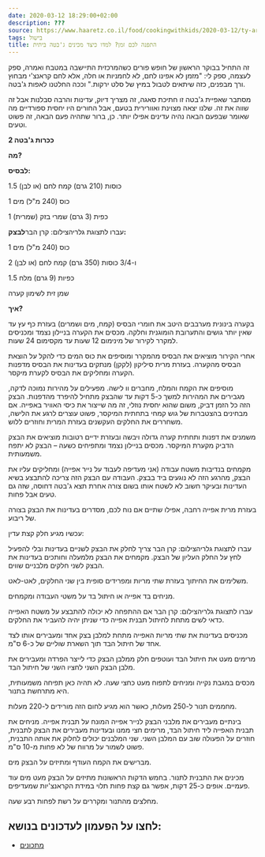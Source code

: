 ```yaml
---
date: 2020-03-12 18:29:00+02:00
description: ???
source: https://www.haaretz.co.il/food/cookingwithkids/2020-03-12/ty-article/0000017f-f8de-d2d5-a9ff-f8de4d540000
tags: בישול
title: התפנה לכם זמן? למדו כיצד מכינים ג'בטה ביתית
---
```


זה התחיל בבוקר הראשון של חופש פורים כשהמרכזית התיישבה במטבח ואמרה, ספק לעצמה, ספק לי: "מזמן לא אפינו לחם, לא לחמניות או חלה, אלא לחם קראנצ'י מבחוץ ורך מבפנים, כזה שיתאים לטבול במיץ של סלט ירקות." וככה החלטנו לאפות ג'בטה.

מסתבר שאפיית ג'בטה זו חתיכת סאגה, זה מצריך דיוק, עדינות והרבה סבלנות אבל זה שווה את זה. שלנו יצאה מצוינת ואוורירית בטעם, אבל החורים היו יחסית ספורדיים מה שאומר שבפעם הבאה נהיה עדינים אפילו יותר. כן, ברור שתהיה פעם הבאה, זה פשוט וטעים.

**2 ככרות ג'בטה**

**מה?**

**לבסיס:**

1.5 כוסות (210 גרם) קמח לחם (או לבן)

1 כוס (240 מ"ל) מים

1 כפית (3 גרם) שמרי בזק (שמרית)

 עברו לתצוגת גלריהצילום: קרן הבר**לבצק:**

1 כוס (240 מ"ל) מים

2 ו-3/4 כוסות (350 גרם) קמח לחם (או לבן)

1.5 כפיות (9 גרם) מלח

שמן זית לשימון קערה

**איך?**

בקערה בינונית מערבבים היטב את חומרי הבסיס (קמח, מים ושמרים) בעזרת כף עץ עד שאין יותר גושים והתערובת הומוגנית וחלקה. מכסים את הקערה בניילון נצמד ומכניסים למקרר לקירור של מינימום 12 שעות עד מקסימום 24 שעות.

אחרי הקירור מוציאים את הבסיס מהמקרר ומוסיפים את כוס המים כדי להקל על הוצאת הבסיס מהקערה. בעזרת מרית סיליקון (לקקן) מנתקים בעדינות את הבסיס מדפנות הקערה ומחליקים את הבסיס לקערת מיקסר.

מוסיפים את הקמח והמלח, מחברים וו לישה. מפעילים על מהירות נמוכה לדקה, מגבירים את המהירות למשך כ-5 דקות עד שהבצק מתחיל להיפרד מהדפנות. הבצק הזה כל הזמן דביק, משום שהוא יחסית נוזלי, זה מה שייצור את כיסי האוויר באפייה. אם מבחינים בהצטברות של גוש קמחי בתחתית המיקסר, פשוט עוצרים לרגע את הלישה, משחררים את החלקים העקשנים בעזרת המרית וחוזרים ללוש.

משמנים את דפנות ותחתית קערה גדולה ויבשה ובעזרת ידיים רטובות מוציאים את הבצק הדביק מקערת המיקסר. מכסים בניילון נצמד ומתפיחים כשעה – הבצק לא יתפח משמעותית.

מקמחים בנדיבות משטח עבודה (אני מעדיפה לעבוד על נייר אפייה) ומחליקים עליו את הבצק, מהרגע הזה לא נוגעים ביד בבצק. העבודה עם הבצק הזה צריכה להתבצע בשיא העדינות ובעיקר חשוב לא לשטח אותו בשום צורה אחרת תצא ג'בטה דחוסה, שזה גם טעים אבל פחות.

בעזרת מרית אפייה רחבה, אפילו שתיים אם נוח לכם, מסדרים בעדינות את הבצק בצורה של ריבוע.

עכשיו מגיע חלק קצת עדין:

 עברו לתצוגת גלריהצילום: קרן הבר צריך לחלק את הבצק לשניים בעדינות ובלי להפעיל לחץ על החלק העליון של הבצק. מקמחים את הבצק מלמעלה וחותכים בעדינות את הבצק לשני חלקים מלבניים שווים.

משלימים את החיתוך בעזרת שתי מריות ומפרידים סופית בין שני החלקים, לאט-לאט.

מניחים בד אפייה או חיתול בד על משטי העבודה ומקמחים.

 עברו לתצוגת גלריהצילום: קרן הבר אם ההתפחה לא יכולה להתבצע על משטח האפייה כדאי לשים מתחת לחיתול תבנית אפייה כדי שניתן יהיה להעביר את החלקים.

מכניסים בעדינות את שתי מריות האפייה מתחת למלבן בצק אחד ומעבירים אותו לצד אחד של חיתול הבד תוך השארת שוליים של כ-6 ס"מ.

מרימים מעט את חיתול הבד ועוטפים חלק ממלבן הבצק כדי לייצר הפרדה ומעבירים את מלבן הבצק השני לחציו השני של חיתול הבד.

מכסים במגבת נקייה ומניחים לתפוח מעט כחצי שעה. לא תהיה כאן תפיחה משמעותית, היא מתרחשת בתנור.

מחממים תנור ל-250 מעלות, כאשר הוא מגיע לחום הזה מורידים ל-220 מעלות.

בינתיים מעבירים את מלבני הבצק לנייר אפייה המונח על תבנית אפייה. מניחים את תבנית האפייה ליד חיתול הבד, מרימים חצי ממנו ובעדינות מעבירים את הבצק לתבנית, חוזרים על הפעולה שוב עם המלבן השני. שני המלבנים יכולים לחלוק את אותה התבנית, פשוט לשמור על מרווח של לא פחות מ-10 ס"מ.

מברישים את הקמח העודף ומתיזים על הבצק מים.

מכינים את התבנית לתנור. בחמש הדקות הראשונות מתיזים על הבצק מעט מים עוד פעמיים. אופים כ-25 דקות, אפשר גם קצת פחות תלוי במידת הקראנצ'יות שמעדיפים.

מחלצים מהתנור ומקררים על רשת לפחות רבע שעה.

לחצו על הפעמון לעדכונים בנושא:
------------------------------

* [מתכונים](/ty-tag/recipes-0000017f-da28-dea8-a77f-de6a4ba50000)
